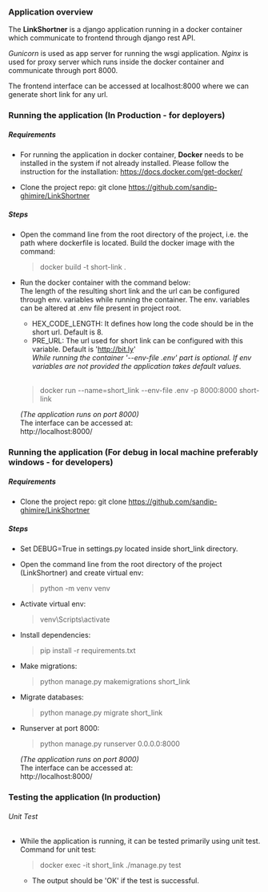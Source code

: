 ### Application overview
The **LinkShortner** is a django application running in a docker container which communicate to frontend through django rest API. 

*Gunicorn* is used as app server for running the wsgi application. *Nginx* is used for proxy server which runs inside the docker container and communicate through port 8000.

The frontend interface can be accessed at localhost:8000 where we can generate short link for any url.

### Running the application (In Production - for deployers)
##### Requirements
- For running the application in docker container, **Docker** needs to be installed in the system if not already installed. Please follow the instruction for the installation: https://docs.docker.com/get-docker/

- Clone the project repo: git clone https://github.com/sandip-ghimire/LinkShortner

##### Steps
- Open the command line from the root directory of the project, i.e. the path where dockerfile is located.  Build the docker image with the command:
  >docker build -t short-link .
  
- Run the docker container with the command below: <br />
  The length of the resulting short link and the url can be configured through env. variables while running the container. The env. variables can be altered at .env file present in project root. <br />
  - HEX_CODE_LENGTH: It defines how long the code should be in the short url. Default is 8. <br />
  - PRE_URL: The url used for short link can be configured with this variable. Default is 'http://bit.ly' <br />
  *While running the container '--env-file .env' part is optional. If env variables are not provided the application takes default values.*
  <br />
  
  >docker run --name=short_link --env-file .env -p 8000:8000 short-link
  
  *(The application runs on port 8000)* <br />
  The interface can be accessed at: <br />
  http://localhost:8000/

### Running the application (For debug in local machine preferably windows - for developers) 
##### Requirements
- Clone the project repo: git clone https://github.com/sandip-ghimire/LinkShortner

##### Steps
- Set DEBUG=True in settings.py located inside short_link directory.
- Open the command line from the root directory of the project (LinkShortner) and create virtual env:
  >python -m venv venv
- Activate virtual env:
  >venv\Scripts\activate
- Install dependencies:
  >pip install -r requirements.txt
- Make migrations:
  >python manage.py makemigrations short_link
- Migrate databases:
  >python manage.py migrate short_link
- Runserver at port 8000:
  >python manage.py runserver 0.0.0.0:8000
  
  *(The application runs on port 8000)* <br />
  The interface can be accessed at: <br />
  http://localhost:8000/
  
### Testing the application (In production)
###### Unit Test
- While the application is running, it can be tested primarily using unit test. Command for unit test:
    >docker exec -it short_link ./manage.py test
  - The output should be 'OK' if the test is successful.
    
